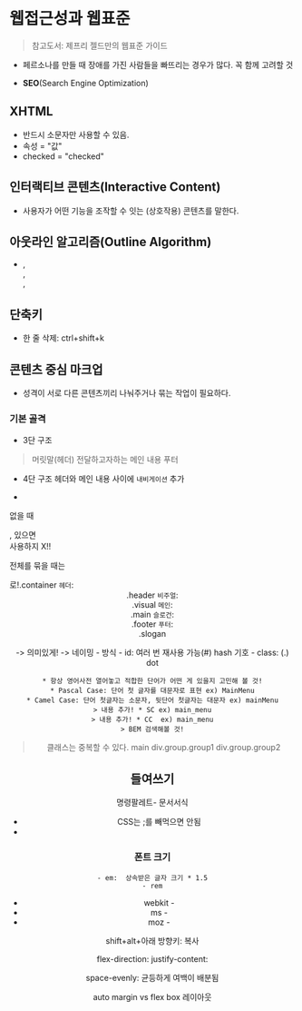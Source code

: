 # 웹접근성과 웹표준

> 참고도서: 제프리 젤드만의 웹표준 가이드

- 페르소나를 만들 때 장애를 가진 사람들을 빠뜨리는 경우가 많다. 
꼭 함께 고려할 것

- **SEO**(Search Engine Optimization)


## XHTML
- 반드시 소문자만 사용할 수 있음.
- 속성 = "값"
- checked = "checked"

## 인터랙티브 콘텐츠(Interactive Content)
- 사용자가 어떤 기능을 조작할 수 잇는 (상호작용) 콘텐츠를 말한다.

## 아웃라인 알고리즘(Outline Algorithm)
- <section>, <article>, <aside>, <nav>


## 단축키
- 한 줄 삭제: ctrl+shift+k

## 콘텐츠 중심 마크업
- 성격이 서로 다른 콘텐츠끼리 나눠주거나 묶는 작업이 필요하다.

### 기본 골격
- 3단 구조
> 머릿말(헤더)
> 전달하고자하는 메인 내용
> 푸터

- 4단 구조 
헤더와 메인 내용 사이에 `내비게이션` 추가

- 
없을 때 <div>, 있으면 <div> 사용하지 X!!

전체를 묶을 때는 <div>로!.container
`헤더`: <header>.header
`비주얼`: <div>.visual
`메인`: <main>.main
`슬로건`: <article>.footer
`푸터`: <footer>.slogan


-> 의미있게!
-> 네이밍
    - 방식
        - id: 여러 번 재사용 가능(#) hash 기호
        - class: (.) dot

    * 항상 영어사전 열어놓고 적합한 단어가 어떤 게 있을지 고민해 볼 것!
    * Pascal Case: 단어 첫 글자를 대문자로 표현 ex) MainMenu
    * Camel Case: 단어 첫글자는 소문자, 뒷단어 첫글자는 대문자 ex) mainMenu
    > 내용 추가! * SC ex) main_menu
    > 내용 추가! * CC  ex) main_menu
    > BEM 검색해볼 것!

> 클래스는 중복할 수 있다.
main
div.group.group1
div.group.group2


## 들여쓰기
명령팔레트- 문서서식

- CSS는 ;를 빼먹으면 안됨
- 

### 폰트 크기
    - em:  상속받은 글자 크기 * 1.5
    - rem

- webkit -
- ms -
- moz -




shift+alt+아래 방향키: 복사


flex-direction: 
justify-content: 

space-evenly: 균등하게 여백이 배분됨

auto margin vs flex box 레이아웃